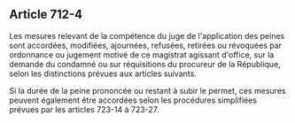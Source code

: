 Article 712-4
----
Les mesures relevant de la compétence du juge de l'application des peines sont
accordées, modifiées, ajournées, refusées, retirées ou révoquées par ordonnance
ou jugement motivé de ce magistrat agissant d'office, sur la demande du condamné
ou sur réquisitions du procureur de la République, selon les distinctions
prévues aux articles suivants.

Si la durée de la peine prononcée ou restant à subir le permet, ces mesures
peuvent également être accordées selon les procédures simplifiées prévues par
les articles 723-14 à 723-27.
